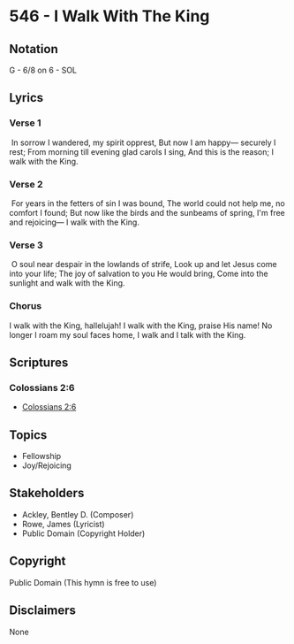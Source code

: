 # 546 - I Walk With The King

## Notation

G - 6/8 on 6 - SOL

## Lyrics

### Verse 1

 In sorrow I wandered, my spirit opprest, But now I am happy— securely I rest; From morning till evening glad carols I sing, And this is the reason; I walk with the King. 

### Verse 2

 For years in the fetters of sin I was bound, The world could not help me, no comfort I found; But now like the birds and the sunbeams of spring, I'm free and rejoicing— I walk with the King.

### Verse 3

 O soul near despair in the lowlands of strife, Look up and let Jesus come into your life; The joy of salvation to you He would bring, Come into the sunlight and walk with the King. 

### Chorus

I walk with the King, hallelujah! I walk with the King, praise His name! No longer I roam my soul faces home, I walk and I talk with the King. 


## Scriptures

### Colossians 2:6

- [Colossians 2:6](https://www.biblegateway.com/passage/?search=Colossians%202%3A6)


## Topics

- Fellowship
- Joy/Rejoicing

## Stakeholders

- Ackley, Bentley D. (Composer)
- Rowe, James (Lyricist)
- Public Domain (Copyright Holder)

## Copyright

Public Domain
(This hymn is free to use)

## Disclaimers

None

